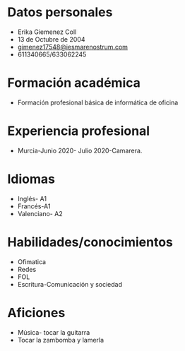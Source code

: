 # Datos personales 
- Erika Giemenez Coll 
- 13 de Octubre de 2004 
- gimenez17548@iesmarenostrum.com 
- 611340665/633062245

# Formación académica 
- Formación profesional básica de informática de oficina

# Experiencia profesional 
- Murcia-Junio 2020- Julio 2020-Camarera.
 
# Idiomas 
- Inglés- A1
- Francés-A1 
- Valenciano- A2

# Habilidades/conocimientos 
- Ofimatica
- Redes
- FOL
- Escritura-Comunicación y sociedad 

# Aficiones 
- Música- tocar la guitarra
- Tocar la zambomba y lamerla
